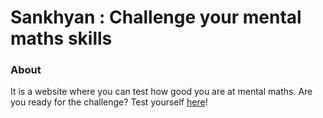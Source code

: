 # Sankhyan : Challenge your mental maths skills

### About
It is a website where you can test how good you are at mental maths. Are you ready for the challenge? Test yourself [here](https://swati-gwc.github.io/sankhyan/)!

